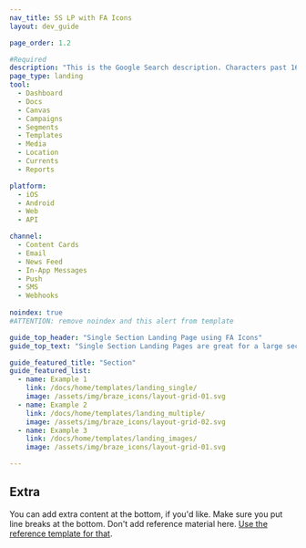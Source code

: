 ```yaml
---
nav_title: SS LP with FA Icons
layout: dev_guide

page_order: 1.2

#Required
description: "This is the Google Search description. Characters past 160 get truncated, keep it brief."
page_type: landing
tool:
  - Dashboard
  - Docs
  - Canvas
  - Campaigns
  - Segments
  - Templates
  - Media
  - Location
  - Currents
  - Reports

platform:
  - iOS
  - Android
  - Web
  - API

channel:
  - Content Cards
  - Email
  - News Feed
  - In-App Messages
  - Push
  - SMS
  - Webhooks
  
noindex: true
#ATTENTION: remove noindex and this alert from template

guide_top_header: "Single Section Landing Page using FA Icons"
guide_top_text: "Single Section Landing Pages are great for a large section with little or no division between the pages in the section. This particular template uses the 'featured' layout yaml parameter ('layout: dev_guide'), which allows you to add extra information at the bottom of the page. If you need to extra sections, use the multi-section Landing Page page type using the 'dev_guide' layout YAML parameter."

guide_featured_title: "Section"
guide_featured_list:
  - name: Example 1
    link: /docs/home/templates/landing_single/
    image: /assets/img/braze_icons/layout-grid-01.svg
  - name: Example 2
    link: /docs/home/templates/landing_multiple/
    image: /assets/img/braze_icons/layout-grid-02.svg
  - name: Example 3
    link: /docs/home/templates/landing_images/
    image: /assets/img/braze_icons/layout-grid-01.svg

---
```


## Extra

You can add extra content at the bottom, if you'd like. Make sure you put line breaks at the bottom. Don't add reference material here. [Use the reference template for that]({{site.baseurl}}/home/templates/reference/).

<br>

<br>
